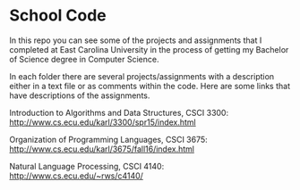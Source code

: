 # School Code

In this repo you can see some of the projects and assignments that I completed at East Carolina University in the process of getting my Bachelor of Science degree in Computer Science.

In each folder there are several projects/assignments with a description either in a text file or as comments within the code.  Here are some links that have descriptions of the assignments.

Introduction to Algorithms and Data Structures, CSCI 3300: http://www.cs.ecu.edu/karl/3300/spr15/index.html

Organization of Programming Languages, CSCI 3675: http://www.cs.ecu.edu/karl/3675/fall16/index.html

Natural Language Processing, CSCI 4140: http://www.cs.ecu.edu/~rws/c4140/
